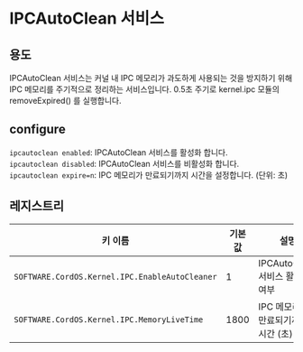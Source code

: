 # IPCAutoClean 서비스

## 용도
IPCAutoClean 서비스는 커널 내 IPC 메모리가 과도하게 사용되는 것을 방지하기 위해 IPC 메모리를 주기적으로 정리하는 서비스입니다.
0.5초 주기로 kernel.ipc 모듈의 removeExpired() 를 실행합니다.

## configure
`ipcautoclean enabled`: IPCAutoClean 서비스를 활성화 합니다.<br>
`ipcautoclean disabled`: IPCAutoClean 서비스를 비활성화 합니다.<br>
`ipcautoclean expire=n`: IPC 메모리가 만료되기까지 시간을 설정합니다. (단위: 초)

## 레지스트리
| 키 이름 | 기본 값 | 설명                      |
| ---- | ---- |-------------------------|
| `SOFTWARE.CordOS.Kernel.IPC.EnableAutoCleaner` | 1 | IPCAutoClean 서비스 활성화 여부 |
| `SOFTWARE.CordOS.Kernel.IPC.MemoryLiveTime` | 1800 | IPC 메모리가 만료되기까지 시간 (초)  |

